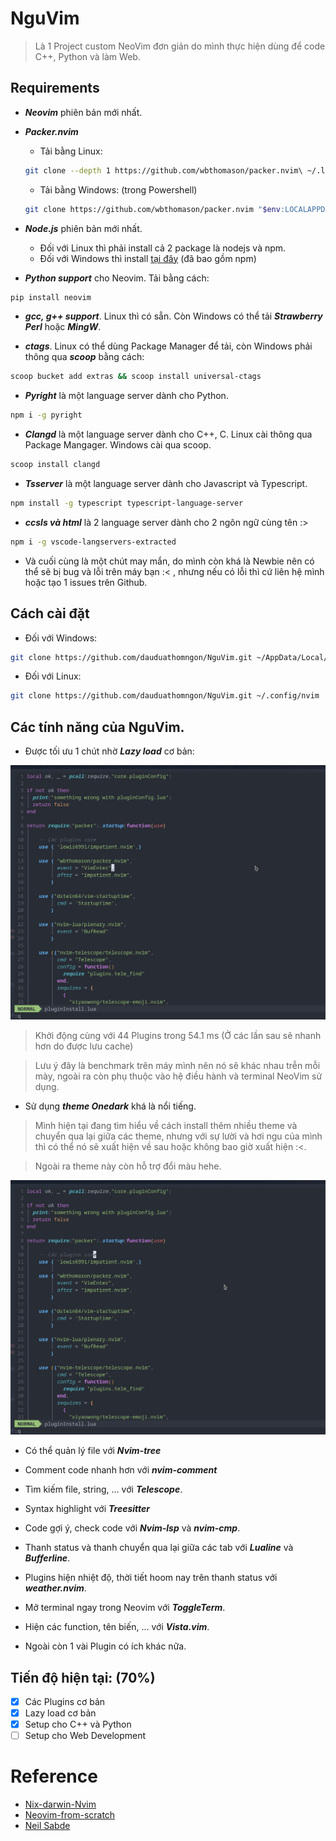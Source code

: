 # NguVim
> Là 1 Project custom NeoVim đơn giản do mình thực hiện dùng để code C++, Python và làm Web.

## Requirements
- **_Neovim_** phiên bản mới nhất.
- **_Packer.nvim_**
  - Tải bằng Linux: 

  ```bash
  git clone --depth 1 https://github.com/wbthomason/packer.nvim\ ~/.local/share/nvim/site/pack/packer/start/packer.nvim
  ```

  - Tải bằng Windows: (trong Powershell)

  ```bash
  git clone https://github.com/wbthomason/packer.nvim "$env:LOCALAPPDATA\nvim-data\site\pack\packer\start\packer.nvim"
  ```

- **_Node.js_** phiên bản mới nhất.
  - Đối với Linux thì phải install cả 2 package là nodejs và npm.
  - Đối với Windows thì install [tại đây](https://nodejs.org/en/download/) (đã bao gồm npm)

- **_Python support_** cho Neovim. Tải bằng cách:
```bash
pip install neovim 
```
- **_gcc, g++ support_**. Linux thì có sẵn. Còn Windows có thể tải **_Strawberry Perl_** hoặc **_MingW_**.

- **_ctags_**. Linux có thể dùng Package Manager để tải, còn Windows phải thông qua **_scoop_** bằng cách:
```bash 
scoop bucket add extras && scoop install universal-ctags
```

- **_Pyright_** là một language server dành cho Python.

```bash
npm i -g pyright
```

- **_Clangd_** là một language server dành cho C++, C. Linux cài thông qua Package Mangager. Windows cài qua scoop.

```bash
scoop install clangd
```

- **_Tsserver_** là một language server dành cho Javascript và Typescript. 

```bash
npm install -g typescript typescript-language-server
```

- **_ccsls và html_** là 2 language server dành cho 2 ngôn ngữ cùng tên :>

```bash
npm i -g vscode-langservers-extracted
```

- Và cuối cùng là một chút may mắn, do mình còn khá là Newbie nên có thể sẽ bị bug và lỗi trên máy bạn :< , nhưng nếu có lỗi thì cứ liên hệ mình hoặc tạo 1 issues trên Github.

## Cách cài đặt 

- Đối với Windows: 

```bash
git clone https://github.com/dauduathomngon/NguVim.git ~/AppData/Local/nvim
``` 

- Đối với Linux: 
```bash
git clone https://github.com/dauduathomngon/NguVim.git ~/.config/nvim
```

## Các tính năng của NguVim.

- Được tối ưu 1 chút nhờ **_Lazy load_** cơ bản: 
<img src="/img/1.gif">

> Khởi động cùng với 44 Plugins trong 54.1 ms (Ở các lần sau sẽ nhanh hơn do được lưu cache) 

> Lưu ý đây là benchmark trên máy mình nên nó sẽ khác nhau trễn mỗi mày, ngoài ra còn phụ thuộc vào hệ điều hành và terminal NeoVim sử dụng.

- Sử dụng **_theme Onedark_** khá là nổi tiếng.

> Mình hiện tại đang tìm hiểu về cách install thêm nhiều theme và chuyển qua lại giữa các theme, nhưng với sự lười và hơi ngu của mình thì có thể nó sẽ xuất hiện về sau hoặc không bao giờ xuất hiện :<.

> Ngoài ra theme này còn hỗ trợ đổi màu hehe.

<img src= "/img/2.gif">

- Có thể quản lý file với **_Nvim-tree_**

- Comment code nhanh hơn với **_nvim-comment_**

- Tìm kiếm file, string, ... với **_Telescope_**.

- Syntax highlight với **_Treesitter_**

- Code gợi ý, check code với **_Nvim-lsp_** và **_nvim-cmp_**.

- Thanh status và thanh chuyển qua lại giữa các tab với **_Lualine_** và **_Bufferline_**. 

- Plugins hiện nhiệt độ, thời tiết hoom nay trên thanh status với **_weather.nvim_**.

- Mở terminal ngay trong Neovim với **_ToggleTerm_**.

- Hiện các function, tên biến, ... với **_Vista.vim_**.

- Ngoài còn 1 vài Plugin có ích khác nữa.

## Tiến độ hiện tại: (70%)
- [x] Các Plugins cơ bản 
- [x] Lazy load cơ bản
- [x] Setup cho C++ và Python
- [ ] Setup cho Web Development

# Reference
- [Nix-darwin-Nvim](https://github.com/shaunsingh/nix-darwin-dotfiles/tree/2a2f1e0d128535d05ab92f1a23b184159b81ab23/.config/nvim)
- [Neovim-from-scratch](https://github.com/LunarVim/Neovim-from-scratch)
- [Neil Sabde](https://www.youtube.com/watch?v=r3NOB8UjIPc&list=PLPDVgSbOnt7LXQ8DTzu37UwCpA0elyD0V)

